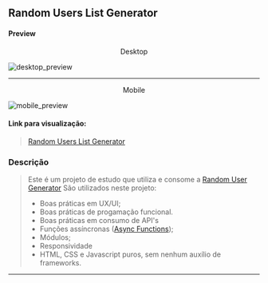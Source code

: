 ## Random Users List Generator
#### Preview
<p style="text-align: center">Desktop</p>
<img src="https://raw.githubusercontent.com/muricchristopher/js-random-users-list-api/main/assets/desktop_visual.png" alt="desktop_preview">
<hr>
<p style="text-align: center">Mobile</p>
<img src="https://raw.githubusercontent.com/muricchristopher/js-random-users-list-api/main/assets/mobile_visual.png" alt="mobile_preview">

#### Link para visualização:
>[Random Users List Generator](https://muricchristopher.github.io/js-random-users-list-api/)

### Descrição 
> Este é um projeto de estudo que utiliza e consome a [Random User Generator](https://randomuser.me/) 
> São utilizados neste projeto:
> - Boas práticas em UX/UI;
> - Boas práticas de progamação funcional.
> - Boas práticas em consumo de API's
> - Funções assíncronas ([Async Functions](https://developer.mozilla.org/en-US/docs/Web/JavaScript/Reference/Statements/async_function));
> - Módulos;
> - Responsividade
> - HTML, CSS e Javascript puros, sem nenhum auxílio de frameworks.
____


